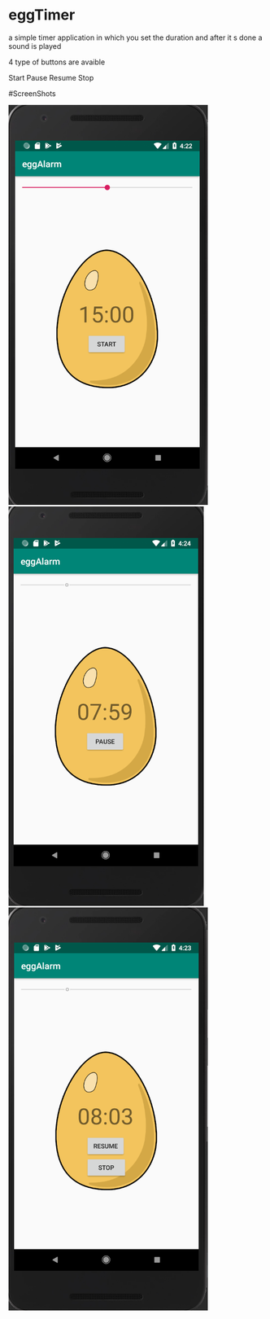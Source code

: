 # eggTimer
a simple timer application in which you set the duration and after it s done a sound is played

4 type of buttons are avaible

Start
Pause
Resume
Stop

#ScreenShots

![alt text](ScreenShots/Capture1.PNG)
![alt text](ScreenShots/Capture3.PNG)
![alt text](ScreenShots/Capture2.PNG)
